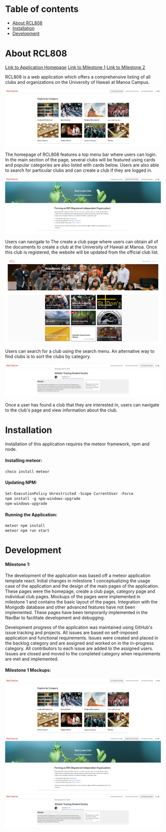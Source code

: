 # Table of contents

* [About RCL808](#about-rcl808)
* [Installation](#installation)
* [Development](#development)

# About RCL808

[Link to Application Homepage](https://rcl808.meteorapp.com/)
[Link to Milestone 1](https://github.com/rcl808/rcl808/projects/1)
[Link to Milestone 2](https://github.com/rcl808/rcl808/projects/2)

RCL808 is a web application which offers a comprehensive listing of all clubs and organizations on the University of Hawaii at Manoa Campus.

<img src="./img/homepage-mockup-m1.png" />

The homepage of RCL808 features a top menu bar where users can login. In the main section of the page, several clubs will be featured using cards and popular categories are also listed with cards below. Users are also able to search for particular clubs and can create a club if they are logged in.

<img src="./img/create-a-club-page-mockup-m1.png" />

Users can navigate to The create a club page where users can obtain all of the documents to create a club at the University of Hawaii at Manoa. Once this club is registered, the website will be updated from the official club list.

<img src="./img/explore-by-category-page-mockup.png" />

Users can search for a club using the search menu. An alternative way to find clubs is to sort the clubs by category.

<img src="./img/club-page-mockup-m1.png" />

Once a user has found a club that they are interested in, users can navigate to the club's page and view information about the club.

# Installation

Installation of this application requires the meteor framework, npm and node.  

#### Installing meteor:  
```
choco install meteor
```
#### Updating NPM:
```
Set-ExecutionPolicy Unrestricted -Scope CurrentUser -Force
npm install -g npm-windows-upgrade
npm-windows-upgrade
```
#### Running the Application:
```
meteor npm install
meteor npm run start
```

# Development

#### Milestone 1:

The development of the application was based off a meteor application template react. Initial changes in milestone 1 conceptualizing the usage case of the application and the design of the main pages of the application. These pages were the homepage, create a club page, category page and individual club pages. Mockups of the pages were implemented in milestone 1 and contains the basic layout of the pages. Integration with the Mongodb database and other advanced features have not been implemented. These pages have been temporarily implemented in the NavBar to facilitate development and debugging.

Development progress of the application was maintained using GitHub's issue tracking and projects. All issues are based on self-imposed application and functional requirements. Issues were created and placed in the backlog category and are assigned and worked on in the in-progress category. All contributors to each issue are added to the assigned users. Issues are closed and moved to the completed category when requirements are met and implemented.

#### Milestone 1 Mockups:

<img src="./img/homepage-mockup-m1.png" />

<img src="./img/create-a-club-page-mockup-m1.png" />

<img src="./img/club-page-mockup-m1.png" />
